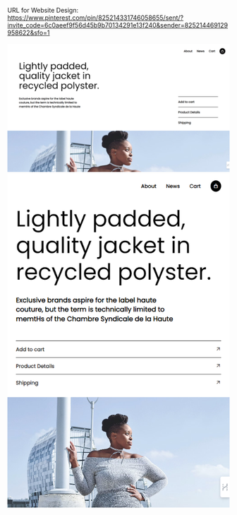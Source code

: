 URL for Website Design:<br>
https://www.pinterest.com/pin/825214331746058655/sent/?invite_code=6c0aeef9f56d45b9b70134291e13f240&sender=825214469129958622&sfo=1<br><br>
<img src="./output.png">
<img src="./responsive output.png">

